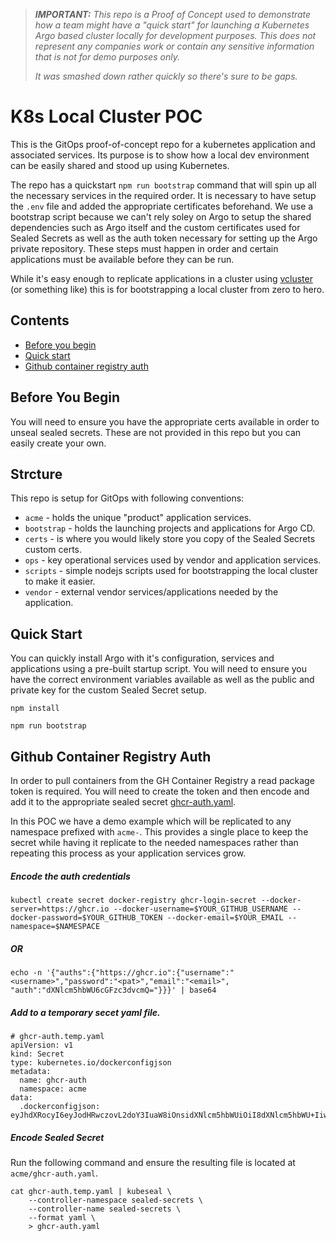 > ***IMPORTANT:** This repo is a Proof of Concept used to demonstrate how a team might have a "quick start" for launching a Kubernetes Argo based cluster locally for development purposes. This does not represent any companies work or contain any sensitive information that is not for demo purposes only.*
>
> *It was smashed down rather quickly so there's sure to be gaps.*

# K8s Local Cluster POC

This is the GitOps proof-of-concept repo for a kubernetes application and associated services. Its purpose is to show how a local dev environment can be easily shared and stood up using Kubernetes.

The repo has a quickstart `npm run bootstrap` command that will spin up all the necessary services in the required order. It is necessary to have setup the `.env` file and added the appropriate certificates beforehand. We use a bootstrap script because we can't rely soley on Argo to setup the shared dependencies such as Argo itself and the custom certificates used for Sealed Secrets as well as the auth token necessary for setting up the Argo private repository. These steps must happen in order and certain applications must be available before they can be run.

While it's easy enough to replicate applications in a cluster using [vcluster](https://www.vcluster.com/) (or something like) this is for bootstrapping a local cluster from zero to hero.


## Contents

* [Before you begin](#before-you-begin)
* [Quick start](#quick-start)
* [Github container registry auth](#github-container-registry-auth)

## Before You Begin
You will need to ensure you have the appropriate certs available in order to unseal sealed secrets. These are not provided in this repo but you can easily create your own.

## Strcture
This repo is setup for GitOps with following conventions:

* `acme` - holds the unique "product" application services.
* `bootstrap` - holds the launching projects and applications for Argo CD.
* `certs` - is where you would likely store you copy of the Sealed Secrets custom certs.
* `ops` - key operational services used by vendor and application services.
* `scripts` - simple nodejs scripts used for bootstrapping the local cluster to make it easier.
* `vendor` - external vendor services/applications needed by the application.

## Quick Start
You can quickly install Argo with it's configuration, services and applications using a pre-built startup script.
You will need to ensure you have the correct environment variables available as well as the public and private key for the custom Sealed Secret setup.

```
npm install

npm run bootstrap
```


## Github Container Registry Auth
In order to pull containers from the GH Container Registry a read package token is required. You will need to create the token and then encode and add it to the appropriate sealed secret [ghcr-auth.yaml](../acme/ghcr-auth.yaml).

In this POC we have a demo example which will be replicated to any namespace prefixed with `acme-`. This provides a single place to keep the secret while having it replicate to the needed namespaces rather than repeating this process as your application services grow.

##### Encode the auth credentials

```
kubectl create secret docker-registry ghcr-login-secret --docker-server=https://ghcr.io --docker-username=$YOUR_GITHUB_USERNAME --docker-password=$YOUR_GITHUB_TOKEN --docker-email=$YOUR_EMAIL --namespace=$NAMESPACE
```

##### OR

```
echo -n '{"auths":{"https://ghcr.io":{"username":"<username>","password":"<pat>","email":"<email>", "auth":"dXNlcm5hbWU6cGFzc3dvcmQ="}}}' | base64
```

##### Add to a temporary secet yaml file.

```
# ghcr-auth.temp.yaml
apiVersion: v1
kind: Secret
type: kubernetes.io/dockerconfigjson
metadata:
  name: ghcr-auth
  namespace: acme
data:
  .dockerconfigjson: eyJhdXRocyI6eyJodHRwczovL2doY3IuaW8iOnsidXNlcm5hbWUiOiI8dXNlcm5hbWU+IiwicGFzc3dvcmQiOiI8cGF0PiIsImVtYWlsIjoiPGVtYWlsPiIsICJhdXRoIjoiZFhObGNtNWhiV1U2Y0dGemMzZHZjbVE9In19fQ==
```

##### Encode Sealed Secret
Run the following command and ensure the resulting file is located at `acme/ghcr-auth.yaml`.

```
cat ghcr-auth.temp.yaml | kubeseal \
    --controller-namespace sealed-secrets \
    --controller-name sealed-secrets \
    --format yaml \
    > ghcr-auth.yaml
```

